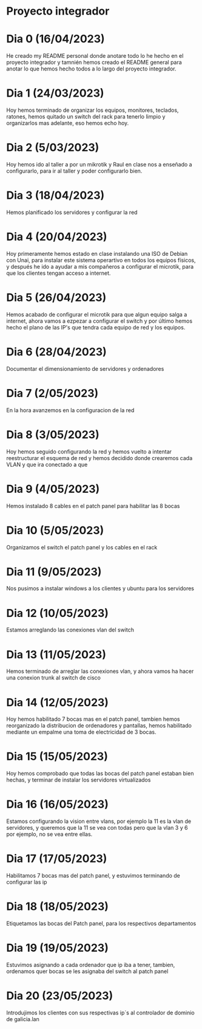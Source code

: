 # Proyecto integrador

# Dia 0 (16/04/2023)
He creado my README personal donde anotare todo lo he hecho en el proyecto integrador y tamnién hemos creado el README general para anotar lo que hemos hecho todos a lo largo del proyecto integrador.

# Dia 1 (24/03/2023)
Hoy hemos terminado de organizar los equipos, monitores, teclados, ratones, hemos quitado un switch del rack para tenerlo limpio y organizarlos mas adelante, eso hemos echo hoy.

# Dia 2 (5/03/2023)
Hoy hemos ido al taller a por un mikrotik y Raul en clase nos a enseñado a configurarlo, para ir al taller y poder configurarlo bien.

# Dia 3 (18/04/2023)
Hemos planificado los servidores y configurar la red

# Dia 4 (20/04/2023)
Hoy primeramente hemos estado en clase instalando una ISO de Debian con Unai, para instalar este sistema operartivo en todos los equipos físicos, y después he ido a ayudar a mis compañeros a configurar el microtik, para que los clientes tengan acceso a internet.

# Dia 5 (26/04/2023)
Hemos acabado de configurar el microtik para que algun equipo salga a internet, ahora vamos a ezpezar a configurar el switch y por último hemos hecho el plano de las IP's que tendra cada equipo de red y los equipos.

# Dia 6 (28/04/2023)
Documentar el dimensionamiento de servidores y ordenadores

# Dia 7 (2/05/2023)
En la hora avanzemos en la configuracion de la red

# Dia 8 (3/05/2023)
Hoy hemos seguido configurando la red y hemos vuelto a intentar reestructurar el esquema de red y hemos decidido donde crearemos cada VLAN y que ira conectado a que

# Dia 9 (4/05/2023)
Hemos instalado 8 cables en el patch panel para habilitar las 8 bocas

# Dia 10 (5/05/2023)
Organizamos el switch el patch panel y los cables en el rack 

# Dia 11 (9/05/2023)
Nos pusimos a instalar windows a los clientes y ubuntu para los servidores

# Dia 12 (10/05/2023)
Estamos arreglando las conexiones vlan del switch

# Dia 13 (11/05/2023)
Hemos terminado de arreglar las conexiones vlan, y ahora vamos ha hacer una conexion trunk al switch de cisco

# Dia 14 (12/05/2023)
Hoy hemos habilitado 7 bocas mas en el patch panel, tambien hemos reorganizado la distribucion de ordenadores y pantallas, hemos habilitado mediante un empalme una toma de electricidad de 3 bocas.

# Dia 15 (15/05/2023)
Hoy hemos comprobado que todas las bocas del patch panel estaban bien hechas, y terminar de instalar los servidores virtualizados

# Dia 16 (16/05/2023)
Estamos configurando la vision entre vlans, por ejemplo la 11 es la vlan de servidores, y queremos que la 11 se vea con todas pero que la vlan 3 y 6 por ejemplo, no se vea entre ellas.

# Dia 17 (17/05/2023)
Habilitamos 7 bocas mas del patch panel, y estuvimos terminando de configurar las ip

# Dia 18 (18/05/2023)
Etiquetamos las bocas del Patch panel, para los respectivos departamentos

# Dia 19 (19/05/2023)
Estuvimos asignando a cada ordenador que ip iba a tener, tambien, ordenamos quer bocas se les asignaba del switch al patch panel

# Dia 20 (23/05/2023)
Introdujimos los clientes con sus respectivas ip´s al controlador de dominio de galicia.lan
